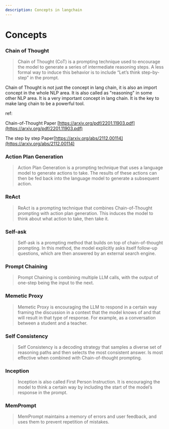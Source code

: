 ```yaml
---
description: Concepts in langchain
---
```


# Concepts

### Chain of Thought

> Chain of Thought (CoT) is a prompting technique used to encourage the model to generate a series of intermediate reasoning steps. A less formal way to induce this behavior is to include “Let’s think step-by-step” in the prompt.

Chain of Thought is not just the concept in lang chain, it is also an import concept in the whole NLP area. It is also called as "reasoning" in some other NLP area. It is a very important concept in lang chain. It is the key to make lang chain to be a powerful tool.

ref:

Chain-of-Thought Paper [https://arxiv.org/pdf/2201.11903.pdf](https://arxiv.org/pdf/2201.11903.pdf)

The step by step Paper[https://arxiv.org/abs/2112.00114](https://arxiv.org/abs/2112.00114)

### Action Plan Generation

> Action Plan Generation is a prompting technique that uses a language model to generate actions to take. The results of these actions can then be fed back into the language model to generate a subsequent action.

### ReAct

> ReAct is a prompting technique that combines Chain-of-Thought prompting with action plan generation. This induces the model to think about what action to take, then take it.

### Self-ask

> Self-ask is a prompting method that builds on top of chain-of-thought prompting. In this method, the model explicitly asks itself follow-up questions, which are then answered by an external search engine.

### Prompt Chaining

> Prompt Chaining is combining multiple LLM calls, with the output of one-step being the input to the next.

### Memetic Proxy

> Memetic Proxy is encouraging the LLM to respond in a certain way framing the discussion in a context that the model knows of and that will result in that type of response. For example, as a conversation between a student and a teacher.

### Self Consistency

> Self Consistency is a decoding strategy that samples a diverse set of reasoning paths and then selects the most consistent answer. Is most effective when combined with Chain-of-thought prompting.

### Inception

> Inception is also called First Person Instruction. It is encouraging the model to think a certain way by including the start of the model’s response in the prompt.

### MemPrompt

> MemPrompt maintains a memory of errors and user feedback, and uses them to prevent repetition of mistakes.
